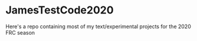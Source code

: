 # JamesTestCode2020
Here's a repo containing most of my text/experimental projects for the 2020 FRC season
